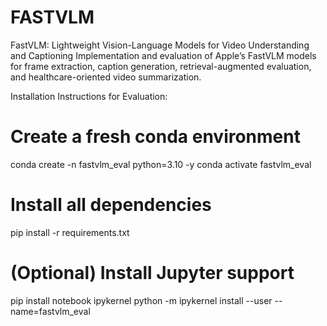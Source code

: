 # FASTVLM
FastVLM: Lightweight Vision-Language Models for Video Understanding and Captioning Implementation and evaluation of Apple’s FastVLM models for frame extraction, caption generation, retrieval-augmented evaluation, and healthcare-oriented video summarization.

Installation Instructions for Evaluation:
# Create a fresh conda environment
conda create -n fastvlm_eval python=3.10 -y
conda activate fastvlm_eval

# Install all dependencies
pip install -r requirements.txt

# (Optional) Install Jupyter support
pip install notebook ipykernel
python -m ipykernel install --user --name=fastvlm_eval

